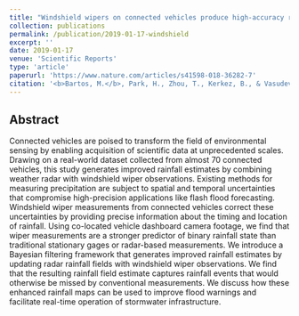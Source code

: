 ```yaml
---
title: "Windshield wipers on connected vehicles produce high-accuracy rainfall maps"
collection: publications
permalink: /publication/2019-01-17-windshield
excerpt: ''
date: 2019-01-17
venue: 'Scientific Reports'
type: 'article'
paperurl: 'https://www.nature.com/articles/s41598-018-36282-7'
citation: '<b>Bartos, M.</b>, Park, H., Zhou, T., Kerkez, B., & Vasudevan, R. (2019). Windshield wipers on connected vehicles produce high-accuracy rainfall maps. <i>Scientific Reports</i>, 9(1). doi:10.1038/s41598-018-36282-7'
---
```


## Abstract

Connected vehicles are poised to transform the field of environmental sensing by enabling acquisition of scientific data at unprecedented scales. Drawing on a real-world dataset collected from almost 70 connected vehicles, this study generates improved rainfall estimates by combining weather radar with windshield wiper observations. Existing methods for measuring precipitation are subject to spatial and temporal uncertainties that compromise high-precision applications like flash flood forecasting. Windshield wiper measurements from connected vehicles correct these uncertainties by providing precise information about the timing and location of rainfall. Using co-located vehicle dashboard camera footage, we find that wiper measurements are a stronger predictor of binary rainfall state than traditional stationary gages or radar-based measurements. We introduce a Bayesian filtering framework that generates improved rainfall estimates by updating radar rainfall fields with windshield wiper observations. We find that the resulting rainfall field estimate captures rainfall events that would otherwise be missed by conventional measurements. We discuss how these enhanced rainfall maps can be used to improve flood warnings and facilitate real-time operation of stormwater infrastructure.
